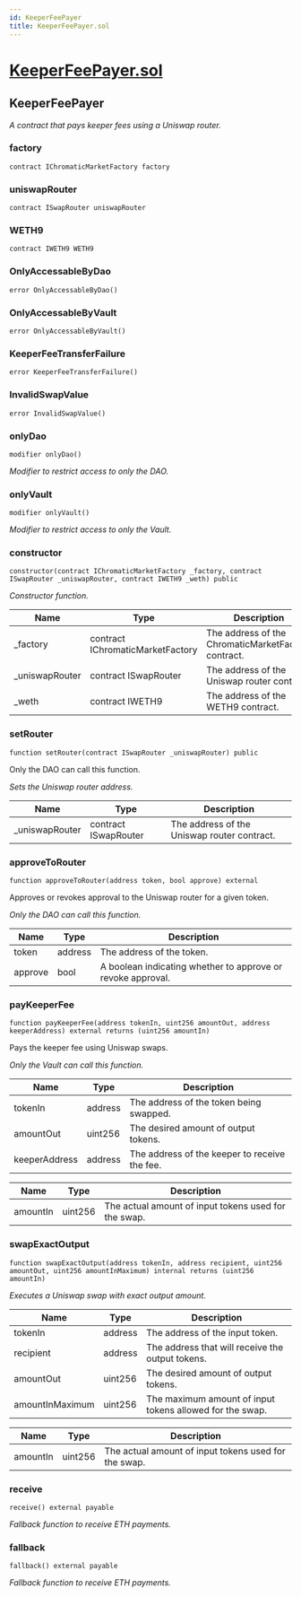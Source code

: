 ```yaml
---
id: KeeperFeePayer
title: KeeperFeePayer.sol
---
```

# [KeeperFeePayer.sol](https://github.com/chromatic-protocol/contracts/tree/main/contracts/core/KeeperFeePayer.sol)

## KeeperFeePayer

_A contract that pays keeper fees using a Uniswap router._

### factory

```solidity
contract IChromaticMarketFactory factory
```

### uniswapRouter

```solidity
contract ISwapRouter uniswapRouter
```

### WETH9

```solidity
contract IWETH9 WETH9
```

### OnlyAccessableByDao

```solidity
error OnlyAccessableByDao()
```

### OnlyAccessableByVault

```solidity
error OnlyAccessableByVault()
```

### KeeperFeeTransferFailure

```solidity
error KeeperFeeTransferFailure()
```

### InvalidSwapValue

```solidity
error InvalidSwapValue()
```

### onlyDao

```solidity
modifier onlyDao()
```

_Modifier to restrict access to only the DAO._

### onlyVault

```solidity
modifier onlyVault()
```

_Modifier to restrict access to only the Vault._

### constructor

```solidity
constructor(contract IChromaticMarketFactory _factory, contract ISwapRouter _uniswapRouter, contract IWETH9 _weth) public
```

_Constructor function._

| Name | Type | Description |
| ---- | ---- | ----------- |
| _factory | contract IChromaticMarketFactory | The address of the ChromaticMarketFactory contract. |
| _uniswapRouter | contract ISwapRouter | The address of the Uniswap router contract. |
| _weth | contract IWETH9 | The address of the WETH9 contract. |

### setRouter

```solidity
function setRouter(contract ISwapRouter _uniswapRouter) public
```

Only the DAO can call this function.

_Sets the Uniswap router address._

| Name | Type | Description |
| ---- | ---- | ----------- |
| _uniswapRouter | contract ISwapRouter | The address of the Uniswap router contract. |

### approveToRouter

```solidity
function approveToRouter(address token, bool approve) external
```

Approves or revokes approval to the Uniswap router for a given token.

_Only the DAO can call this function._

| Name | Type | Description |
| ---- | ---- | ----------- |
| token | address | The address of the token. |
| approve | bool | A boolean indicating whether to approve or revoke approval. |

### payKeeperFee

```solidity
function payKeeperFee(address tokenIn, uint256 amountOut, address keeperAddress) external returns (uint256 amountIn)
```

Pays the keeper fee using Uniswap swaps.

_Only the Vault can call this function._

| Name | Type | Description |
| ---- | ---- | ----------- |
| tokenIn | address | The address of the token being swapped. |
| amountOut | uint256 | The desired amount of output tokens. |
| keeperAddress | address | The address of the keeper to receive the fee. |

| Name | Type | Description |
| ---- | ---- | ----------- |
| amountIn | uint256 | The actual amount of input tokens used for the swap. |

### swapExactOutput

```solidity
function swapExactOutput(address tokenIn, address recipient, uint256 amountOut, uint256 amountInMaximum) internal returns (uint256 amountIn)
```

_Executes a Uniswap swap with exact output amount._

| Name | Type | Description |
| ---- | ---- | ----------- |
| tokenIn | address | The address of the input token. |
| recipient | address | The address that will receive the output tokens. |
| amountOut | uint256 | The desired amount of output tokens. |
| amountInMaximum | uint256 | The maximum amount of input tokens allowed for the swap. |

| Name | Type | Description |
| ---- | ---- | ----------- |
| amountIn | uint256 | The actual amount of input tokens used for the swap. |

### receive

```solidity
receive() external payable
```

_Fallback function to receive ETH payments._

### fallback

```solidity
fallback() external payable
```

_Fallback function to receive ETH payments._

